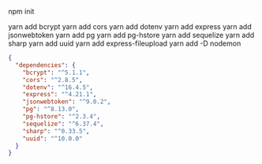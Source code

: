 npm init

yarn add bcrypt
yarn add cors
yarn add dotenv
yarn add express
yarn add jsonwebtoken
yarn add pg
yarn add pg-hstore
yarn add sequelize
yarn add sharp
yarn add uuid
yarn add express-fileupload
yarn add -D nodemon

```json
{
  "dependencies": {
    "bcrypt": "^5.1.1",
    "cors": "^2.8.5",
    "dotenv": "^16.4.5",
    "express": "^4.21.1",
    "jsonwebtoken": "^9.0.2",
    "pg": "^8.13.0",
    "pg-hstore": "^2.3.4",
    "sequelize": "^6.37.4",
    "sharp": "^0.33.5",
    "uuid": "^10.0.0"
  }
}
```